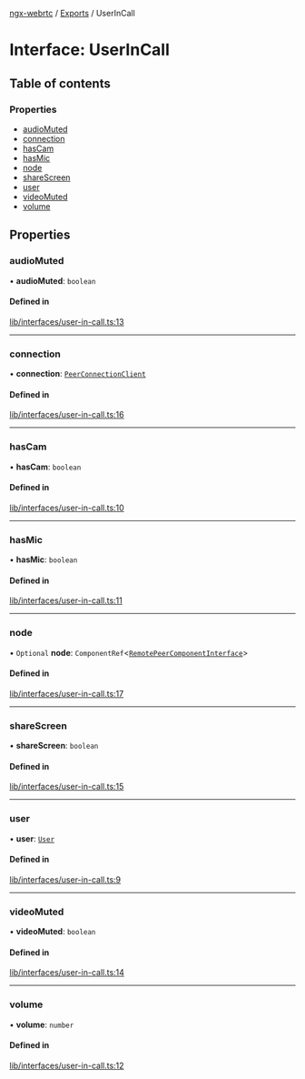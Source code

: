[ngx-webrtc](https://github.com/lotterfriends/ngx-webrtc/tree/main/libs/ngx-webrtc/docs/README.md) / [Exports](https://github.com/lotterfriends/ngx-webrtc/tree/main/libs/ngx-webrtc/docs/modules.md) / UserInCall

# Interface: UserInCall

## Table of contents

### Properties

- [audioMuted](https://github.com/lotterfriends/ngx-webrtc/tree/main/libs/ngx-webrtc/docs/interfaces/UserInCall.md#audiomuted)
- [connection](https://github.com/lotterfriends/ngx-webrtc/tree/main/libs/ngx-webrtc/docs/interfaces/UserInCall.md#connection)
- [hasCam](https://github.com/lotterfriends/ngx-webrtc/tree/main/libs/ngx-webrtc/docs/interfaces/UserInCall.md#hascam)
- [hasMic](https://github.com/lotterfriends/ngx-webrtc/tree/main/libs/ngx-webrtc/docs/interfaces/UserInCall.md#hasmic)
- [node](https://github.com/lotterfriends/ngx-webrtc/tree/main/libs/ngx-webrtc/docs/interfaces/UserInCall.md#node)
- [shareScreen](https://github.com/lotterfriends/ngx-webrtc/tree/main/libs/ngx-webrtc/docs/interfaces/UserInCall.md#sharescreen)
- [user](https://github.com/lotterfriends/ngx-webrtc/tree/main/libs/ngx-webrtc/docs/interfaces/UserInCall.md#user)
- [videoMuted](https://github.com/lotterfriends/ngx-webrtc/tree/main/libs/ngx-webrtc/docs/interfaces/UserInCall.md#videomuted)
- [volume](https://github.com/lotterfriends/ngx-webrtc/tree/main/libs/ngx-webrtc/docs/interfaces/UserInCall.md#volume)

## Properties

### audioMuted

• **audioMuted**: `boolean`

#### Defined in

[lib/interfaces/user-in-call.ts:13](https://github.com/lotterfriends/video-chat/blob/1e50ece/libs/ngx-webrtc/src/lib/interfaces/user-in-call.ts#L13)

___

### connection

• **connection**: [`PeerConnectionClient`](https://github.com/lotterfriends/ngx-webrtc/tree/main/libs/ngx-webrtc/docs/classes/PeerConnectionClient.md)

#### Defined in

[lib/interfaces/user-in-call.ts:16](https://github.com/lotterfriends/video-chat/blob/1e50ece/libs/ngx-webrtc/src/lib/interfaces/user-in-call.ts#L16)

___

### hasCam

• **hasCam**: `boolean`

#### Defined in

[lib/interfaces/user-in-call.ts:10](https://github.com/lotterfriends/video-chat/blob/1e50ece/libs/ngx-webrtc/src/lib/interfaces/user-in-call.ts#L10)

___

### hasMic

• **hasMic**: `boolean`

#### Defined in

[lib/interfaces/user-in-call.ts:11](https://github.com/lotterfriends/video-chat/blob/1e50ece/libs/ngx-webrtc/src/lib/interfaces/user-in-call.ts#L11)

___

### node

• `Optional` **node**: `ComponentRef`<[`RemotePeerComponentInterface`](https://github.com/lotterfriends/ngx-webrtc/tree/main/libs/ngx-webrtc/docs/interfaces/RemotePeerComponentInterface.md)\>

#### Defined in

[lib/interfaces/user-in-call.ts:17](https://github.com/lotterfriends/video-chat/blob/1e50ece/libs/ngx-webrtc/src/lib/interfaces/user-in-call.ts#L17)

___

### shareScreen

• **shareScreen**: `boolean`

#### Defined in

[lib/interfaces/user-in-call.ts:15](https://github.com/lotterfriends/video-chat/blob/1e50ece/libs/ngx-webrtc/src/lib/interfaces/user-in-call.ts#L15)

___

### user

• **user**: [`User`](https://github.com/lotterfriends/ngx-webrtc/tree/main/libs/ngx-webrtc/docs/interfaces/User.md)

#### Defined in

[lib/interfaces/user-in-call.ts:9](https://github.com/lotterfriends/video-chat/blob/1e50ece/libs/ngx-webrtc/src/lib/interfaces/user-in-call.ts#L9)

___

### videoMuted

• **videoMuted**: `boolean`

#### Defined in

[lib/interfaces/user-in-call.ts:14](https://github.com/lotterfriends/video-chat/blob/1e50ece/libs/ngx-webrtc/src/lib/interfaces/user-in-call.ts#L14)

___

### volume

• **volume**: `number`

#### Defined in

[lib/interfaces/user-in-call.ts:12](https://github.com/lotterfriends/video-chat/blob/1e50ece/libs/ngx-webrtc/src/lib/interfaces/user-in-call.ts#L12)
